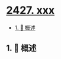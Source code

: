 # [2427. xxx](https://github.com/Tdahuyou/TNotes.leetcode/tree/main/notes/2427.%20xxx)

<!-- region:toc -->

- [1. 📝 概述](#1--概述)

<!-- endregion:toc -->

## 1. 📝 概述
